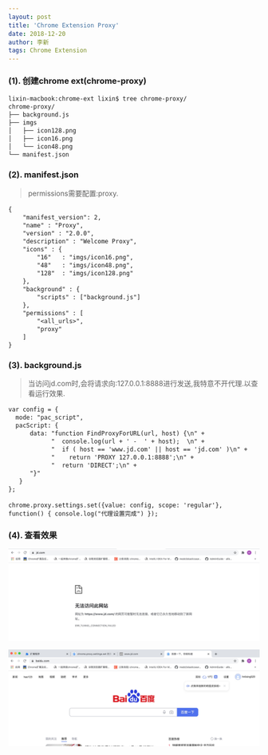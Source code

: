 ```yaml
---
layout: post
title: 'Chrome Extension Proxy'
date: 2018-12-20
author: 李新
tags: Chrome Extension
---
```


### (1). 创建chrome ext(chrome-proxy)
```
lixin-macbook:chrome-ext lixin$ tree chrome-proxy/
chrome-proxy/
├── background.js
├── imgs
│   ├── icon128.png
│   ├── icon16.png
│   └── icon48.png
└── manifest.json
```
### (2). manifest.json
> permissions需要配置:proxy.   

```
{
    "manifest_version": 2,
    "name" : "Proxy",
    "version" : "2.0.0",
    "description" : "Welcome Proxy",
    "icons" : {
        "16"   : "imgs/icon16.png",
        "48"   : "imgs/icon48.png",
        "128"  : "imgs/icon128.png"
    },
    "background" : {
        "scripts" : ["background.js"]
    },
    "permissions" : [
        "<all_urls>",
        "proxy"
    ]
}
```

### (3). background.js 
> 当访问jd.com时,会将请求向:127.0.0.1:8888进行发送,我特意不开代理.以查看运行效果.

```
var config = {
  mode: "pac_script",
  pacScript: {
      data: "function FindProxyForURL(url, host) {\n" +
            "  console.log(url + ' -  ' + host);  \n" +
            "  if ( host == 'www.jd.com' || host == 'jd.com' )\n" +
            "    return 'PROXY 127.0.0.1:8888';\n" +
            "  return 'DIRECT';\n" +
      "}"
   }
};

chrome.proxy.settings.set({value: config, scope: 'regular'}, function() { console.log("代理设置完成") });
```
### (4). 查看效果
!["Chrome Proxy JD Fail"](/assets/chrome-ext/imgs/chrome-ext-proxy-jd.jpg)

!["Chrome Proxy Baidu Success"](/assets/chrome-ext/imgs/chrome-ext-proxy-baidu.jpg)